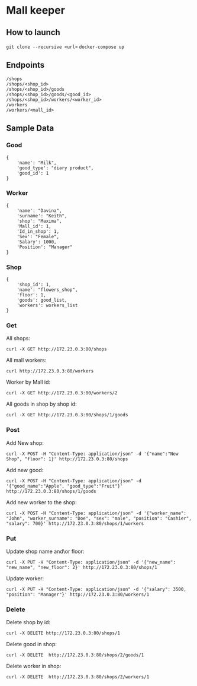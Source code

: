 ﻿# Mall keeper

## How to launch
```git clone --recursive <url>```
```docker-compose up```

## Endpoints
```
/shops
/shops/<shop_id>
/shops/<shop_id>/goods
/shops/<shop_id>/goods/<good_id>
/shops/<shop_id>/workers/<worker_id>
/workers
/workers/<mall_id>
```

## Sample Data
### Good
```
{
	'name': "Milk",
	'good_type': "diary product",
	'good_id': 1
}
```
### Worker
```
{
	'name': "Davina",
	'surname': "Keith",
	'shop': "Maxima",
	'Mall_id': 1,
	'Id_in_shop': 1,
	'Sex': "Female",
	'Salary': 1000,
	'Position': "Manager"
}
```

### Shop
```
{
	'shop_id': 1,
	'name': "flowers_shop",
	'floor': 1,
	'goods': good_list,
	'workers': workers_list
}
```


### Get
All shops:

```curl -X GET http://172.23.0.3:80/shops```

All mall workers:

```curl http://172.23.0.3:80/workers```

Worker by Mall id:

```curl -X GET http://172.23.0.3:80/workers/2```

All goods in shop by shop id:

```curl -X GET http://172.23.0.3:80/shops/1/goods```

### Post
Add New shop:

```curl -X POST -H "Content-Type: application/json" -d '{"name":"New Shop", "floor": 1}' http://172.23.0.3:80/shops```

Add new good:

```curl -X POST -H "Content-Type: application/json" -d '{"good_name":"Apple", "good_type":"Fruit"}'  http://172.23.0.3:80/shops/1/goods```

Add new worker to the shop:

```curl -X POST -H "Content-Type: application/json" -d '{"worker_name": "John", "worker_surname": "Doe", "sex": "male", "position": "Cashier", "salary": 700}' http://172.23.0.3:80/shops/1/workers```

### Put
Update shop name and\or floor:

```curl -X PUT -H "Content-Type: application/json" -d '{"new_name": "new_name", "new_floor": 2}' http://172.23.0.3:80/shops/1```

Update worker:

```curl -X PUT -H "Content-Type: application/json" -d '{"salary": 3500, "position": "Manager"}' http://172.23.0.3:80/workers/1```

### Delete
Delete shop by id:

```curl -X DELETE http://172.23.0.3:80/shops/1```

Delete good in shop:

```curl -X DELETE  http://172.23.0.3:80/shops/2/goods/1```

Delete worker in shop:

```curl -X DELETE  http://172.23.0.3:80/shops/2/workers/1```


